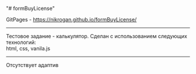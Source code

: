 "# formBuyLicense" <br>

GitPages - https://nikrogan.github.io/formBuyLicense/
__________________________

Тестовое задание - калькулятор. Сделан с использованием следующих технологий: <br>
html, css, vanila.js<br>
__________________________


Отсутствует адаптив
